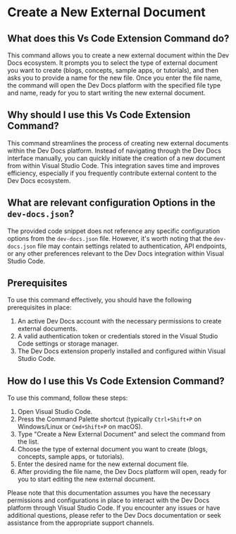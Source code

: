 
  
  # **Create a New External Document**

## What does this Vs Code Extension Command do?

This command allows you to create a new external document within the Dev Docs ecosystem. It prompts you to select the type of external document you want to create (blogs, concepts, sample apps, or tutorials), and then asks you to provide a name for the new file. Once you enter the file name, the command will open the Dev Docs platform with the specified file type and name, ready for you to start writing the new external document.

## Why should I use this Vs Code Extension Command?

This command streamlines the process of creating new external documents within the Dev Docs platform. Instead of navigating through the Dev Docs interface manually, you can quickly initiate the creation of a new document from within Visual Studio Code. This integration saves time and improves efficiency, especially if you frequently contribute external content to the Dev Docs ecosystem.

## What are relevant configuration Options in the `dev-docs.json`?

The provided code snippet does not reference any specific configuration options from the `dev-docs.json` file. However, it's worth noting that the `dev-docs.json` file may contain settings related to authentication, API endpoints, or any other preferences relevant to the Dev Docs integration within Visual Studio Code.

## Prerequisites

To use this command effectively, you should have the following prerequisites in place:

1. An active Dev Docs account with the necessary permissions to create external documents.
2. A valid authentication token or credentials stored in the Visual Studio Code settings or storage manager.
3. The Dev Docs extension properly installed and configured within Visual Studio Code.

## How do I use this Vs Code Extension Command?

To use this command, follow these steps:

1. Open Visual Studio Code.
2. Press the Command Palette shortcut (typically `Ctrl+Shift+P` on Windows/Linux or `Cmd+Shift+P` on macOS).
3. Type "Create a New External Document" and select the command from the list.
4. Choose the type of external document you want to create (blogs, concepts, sample apps, or tutorials).
5. Enter the desired name for the new external document file.
6. After providing the file name, the Dev Docs platform will open, ready for you to start editing the new external document.

Please note that this documentation assumes you have the necessary permissions and configurations in place to interact with the Dev Docs platform through Visual Studio Code. If you encounter any issues or have additional questions, please refer to the Dev Docs documentation or seek assistance from the appropriate support channels.
  
  